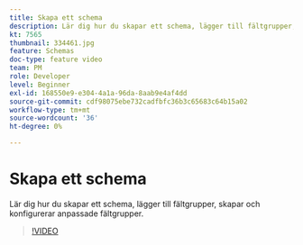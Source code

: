 ```yaml
---
title: Skapa ett schema
description: Lär dig hur du skapar ett schema, lägger till fältgrupper, skapar och konfigurerar anpassade fältgrupper.
kt: 7565
thumbnail: 334461.jpg
feature: Schemas
doc-type: feature video
team: PM
role: Developer
level: Beginner
exl-id: 168550e9-e304-4a1a-96da-8aab9e4af4dd
source-git-commit: cdf98075ebe732cadfbfc36b3c65683c64b15a02
workflow-type: tm+mt
source-wordcount: '36'
ht-degree: 0%

---
```


# Skapa ett schema

Lär dig hur du skapar ett schema, lägger till fältgrupper, skapar och konfigurerar anpassade fältgrupper.

>[!VIDEO](https://video.tv.adobe.com/v/334461?quality=12)
